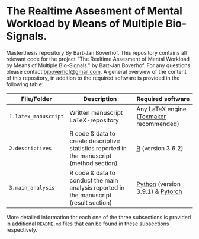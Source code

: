 # The Realtime Assesment of Mental Workload by Means of Multiple Bio-Signals.
Masterthesis repository By Bart-Jan Boverhof. 
This repository contains all relevant code for the project "The Realtime Assesment of Mental Workload by Means of Multiple Bio-Signals." by Bart-Jan Boverhof. 
For any questions please contact bjboverhof@gmail.com.
A general overview of the content of this repository, in addition to the required software is provided in the following table:

| File/Folder | Description | Required software |
| ----------- | ----------- | ----------------- |
| `1.latex_manuscript` | Written manuscript LaTeX-repository | Any LaTeX engine ([Texmaker](https://www.xm1math.net/texmaker/) recommended) |
| `2.descriptives` | R code & data to create descriptive statistics reported in the manuscript (method section) | [R](https://www.r-project.org/) (version 3.6.2) |
| `3.main_analysis` | R code & data to conduct the main analysis reported in the manuscript (result section) | [Python](https://www.python.org/) (version 3.9.1) & [Pytorch](https://pytorch.org/) | 

More detailed information for each one of the three subsections is provided in additional `README.md` files that can be found in these subsections respectively.  